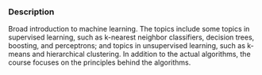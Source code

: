 ### Description

Broad introduction to machine learning. The topics include some topics in supervised learning, such as k-nearest neighbor classifiers, decision trees, boosting, and perceptrons; and topics in unsupervised learning, such as k-means and hierarchical clustering. In addition to the actual algorithms, the course focuses on the principles behind the algorithms.